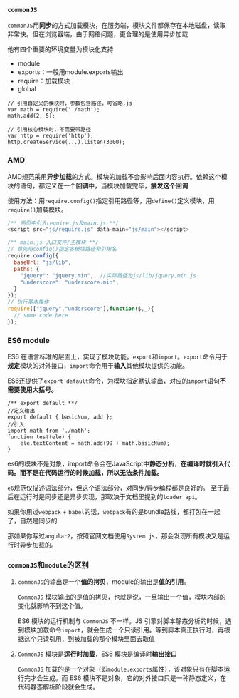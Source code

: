### `commonJS`

`commonJS`用**同步**的方式加载模块，在服务端，模块文件都保存在本地磁盘，读取非常快。但在浏览器端，由于网络问题，更合理的是使用异步加载

他有四个重要的环境变量为模块化支持

* module
* exports：一般用module.exports输出
* require：加载模块
* global

```
// 引用自定义的模块时，参数包含路径，可省略.js
var math = require('./math');
math.add(2, 5);

// 引用核心模块时，不需要带路径
var http = require('http');
http.createService(...).listen(3000);
```



### AMD

AMD规范采用**异步加载**的方式。模块的加载不会影响后面内容执行。依赖这个模块的语句，都定义在一个**回调**中，当模块加载完毕，**触发这个回调**

使用方法：用`require.config()`指定引用路径等，用`define()`定义模块，用`require()`加载模块。

```js
/** 网页中引入require.js及main.js **/
<script src="js/require.js" data-main="js/main"></script>

/** main.js 入口文件/主模块 **/
// 首先用config()指定各模块路径和引用名
require.config({
  baseUrl: "js/lib",
  paths: {
    "jquery": "jquery.min",  //实际路径为js/lib/jquery.min.js
    "underscore": "underscore.min",
  }
});
// 执行基本操作
require(["jquery","underscore"],function($,_){
  // some code here
});
```



### ES6 module

ES6 在语言标准的层面上，实现了模块功能。`export`和`import`。`export`命令用于**规定**模块的对外接口，`import`命令用于**输入**其他模块提供的功能。

ES6还提供了`export default`命令，为模块指定默认输出，对应的`import`语句**不需要使用大括号。**

```
/** export default **/
//定义输出
export default { basicNum, add };
//引入
import math from './math';
function test(ele) {
    ele.textContent = math.add(99 + math.basicNum);
}

```

 es6的模块不是对象，import命令会在JavaScript中**静态分析**，**在编译时就引入代码。而不是在代码运行的时候加载，所以无法条件加载。**

`e6`规范仅描述语法部分，但这个语法部分，对同步/异步编程都是良好的。 至于最后在运行时是同步还是异步实现，那取决于文档里提到的`loader api`。

如果你用过`webpack` + `babel`的话，`webpack`有的是bundle路线，都打包在一起了，自然是同步的

那如果你写过`angular2`，按照官网文档使用`System.js`，那会发现所有模块又是运行时异步加载的。



### `commonJS`和`module`的区别

1. `commonJS`的输出是一个**值的拷贝**，module的输出是**值的引用**。

   `CommonJS` 模块输出的是值的拷贝，也就是说，一旦输出一个值，模块内部的变化就影响不到这个值。

   ES6 模块的运行机制与 `CommonJS` 不一样。JS 引擎对脚本静态分析的时候，遇到模块加载命令`import`，就会生成一个只读引用。等到脚本真正执行时，再根据这个只读引用，到被加载的那个模块里面去取值

2. `CommonJS` 模块是**运行时加载**，ES6 模块是编译时**输出接口**

   `CommonJS` 加载的是一个对象（即`module.exports`属性），该对象只有在脚本运行完才会生成。而 ES6 模块不是对象，它的对外接口只是一种静态定义，在代码静态解析阶段就会生成。



